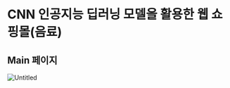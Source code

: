 CNN 인공지능 딥러닝 모델을 활용한 웹 쇼핑몰(음료)
=================================================



Main 페이지
-------------
![Untitled](https://github.com/Kim-soung-won/Drink-labeling/assets/105148570/dfaf8760-3eb7-4e06-b7cd-076eb1fbea79)
